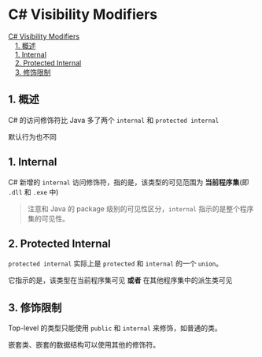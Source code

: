 # C# Visibility Modifiers

<!-- MDTOC maxdepth:6 firsth1:1 numbering:0 flatten:0 bullets:0 updateOnSave:1 -->

[C# Visibility Modifiers](#c#-visibility-modifiers)   
&emsp;[1. 概述](#1-概述)   
&emsp;[1. Internal](#1-internal)   
&emsp;[2. Protected Internal](#2-protected-internal)   
&emsp;[3. 修饰限制](#3-修饰限制)   

<!-- /MDTOC -->

## 1. 概述

C# 的访问修饰符比 Java 多了两个 `internal` 和 `protected internal`

默认行为也不同

## 1. Internal

C# 新增的 `internal` 访问修饰符，指的是，该类型的可见范围为 **当前程序集**(即 `.dll` 和 `.exe` 中)

> 注意和 Java 的 package 级别的可见性区分，`internal` 指示的是整个程序集的可见性。

## 2. Protected Internal

`protected internal` 实际上是 `protected` 和 `internal` 的一个 `union`。

它指示的是，该类型在当前程序集可见 **或者** 在其他程序集中的派生类可见

## 3. 修饰限制

Top-level 的类型只能使用 `public` 和 `internal` 来修饰，如普通的类。

嵌套类、嵌套的数据结构可以使用其他的修饰符。
